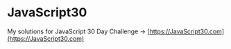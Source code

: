 ﻿# JavaScript30

My solutions for JavaScript 30 Day Challenge -> [https://JavaScript30.com](https://JavaScript30.com)
